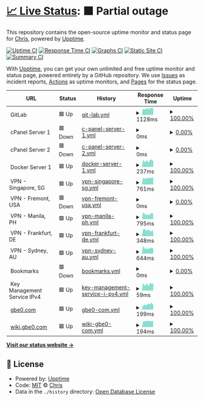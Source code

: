 # [📈 Live Status](https://uptime.gbe0.com): <!--live status--> **🟧 Partial outage**

This repository contains the open-source uptime monitor and status page for [Chris](https://gbe0.com), powered by [Upptime](https://github.com/upptime/upptime).

[![Uptime CI](https://github.com/koj-co/upptime/workflows/Uptime%20CI/badge.svg)](https://github.com/koj-co/upptime/actions?query=workflow%3A%22Uptime+CI%22)
[![Response Time CI](https://github.com/koj-co/upptime/workflows/Response%20Time%20CI/badge.svg)](https://github.com/koj-co/upptime/actions?query=workflow%3A%22Response+Time+CI%22)
[![Graphs CI](https://github.com/koj-co/upptime/workflows/Graphs%20CI/badge.svg)](https://github.com/koj-co/upptime/actions?query=workflow%3A%22Graphs+CI%22)
[![Static Site CI](https://github.com/koj-co/upptime/workflows/Static%20Site%20CI/badge.svg)](https://github.com/koj-co/upptime/actions?query=workflow%3A%22Static+Site+CI%22)
[![Summary CI](https://github.com/koj-co/upptime/workflows/Summary%20CI/badge.svg)](https://github.com/koj-co/upptime/actions?query=workflow%3A%22Summary+CI%22)

With [Upptime](https://upptime.js.org), you can get your own unlimited and free uptime monitor and status page, powered entirely by a GitHub repository. We use [Issues](https://github.com/gbe0/uptime/issues) as incident reports, [Actions](https://github.com/gbe0/uptime/actions) as uptime monitors, and [Pages](https://uptime.gbe0.com) for the status page.

<!--start: status pages-->
<!-- This summary is generated by Upptime (https://github.com/upptime/upptime) -->
<!-- Do not edit this manually, your changes will be overwritten -->
<!-- prettier-ignore -->
| URL | Status | History | Response Time | Uptime |
| --- | ------ | ------- | ------------- | ------ |
| <img alt="" src="https://icons.duckduckgo.com/ip3/null.ico" height="13"> GitLab | 🟩 Up | [git-lab.yml](https://github.com/gbe0/uptime/commits/HEAD/history/git-lab.yml) | <details><summary><img alt="Response time graph" src="./graphs/git-lab/response-time-week.png" height="20"> 1128ms</summary><br><a href="https://uptime.gbe0.com/history/git-lab"><img alt="Response time 1305" src="https://img.shields.io/endpoint?url=https%3A%2F%2Fraw.githubusercontent.com%2Fgbe0%2Fuptime%2FHEAD%2Fapi%2Fgit-lab%2Fresponse-time.json"></a><br><a href="https://uptime.gbe0.com/history/git-lab"><img alt="24-hour response time 1126" src="https://img.shields.io/endpoint?url=https%3A%2F%2Fraw.githubusercontent.com%2Fgbe0%2Fuptime%2FHEAD%2Fapi%2Fgit-lab%2Fresponse-time-day.json"></a><br><a href="https://uptime.gbe0.com/history/git-lab"><img alt="7-day response time 1128" src="https://img.shields.io/endpoint?url=https%3A%2F%2Fraw.githubusercontent.com%2Fgbe0%2Fuptime%2FHEAD%2Fapi%2Fgit-lab%2Fresponse-time-week.json"></a><br><a href="https://uptime.gbe0.com/history/git-lab"><img alt="30-day response time 1099" src="https://img.shields.io/endpoint?url=https%3A%2F%2Fraw.githubusercontent.com%2Fgbe0%2Fuptime%2FHEAD%2Fapi%2Fgit-lab%2Fresponse-time-month.json"></a><br><a href="https://uptime.gbe0.com/history/git-lab"><img alt="1-year response time 1309" src="https://img.shields.io/endpoint?url=https%3A%2F%2Fraw.githubusercontent.com%2Fgbe0%2Fuptime%2FHEAD%2Fapi%2Fgit-lab%2Fresponse-time-year.json"></a></details> | <details><summary><a href="https://uptime.gbe0.com/history/git-lab">100.00%</a></summary><a href="https://uptime.gbe0.com/history/git-lab"><img alt="All-time uptime 99.95%" src="https://img.shields.io/endpoint?url=https%3A%2F%2Fraw.githubusercontent.com%2Fgbe0%2Fuptime%2FHEAD%2Fapi%2Fgit-lab%2Fuptime.json"></a><br><a href="https://uptime.gbe0.com/history/git-lab"><img alt="24-hour uptime 100.00%" src="https://img.shields.io/endpoint?url=https%3A%2F%2Fraw.githubusercontent.com%2Fgbe0%2Fuptime%2FHEAD%2Fapi%2Fgit-lab%2Fuptime-day.json"></a><br><a href="https://uptime.gbe0.com/history/git-lab"><img alt="7-day uptime 100.00%" src="https://img.shields.io/endpoint?url=https%3A%2F%2Fraw.githubusercontent.com%2Fgbe0%2Fuptime%2FHEAD%2Fapi%2Fgit-lab%2Fuptime-week.json"></a><br><a href="https://uptime.gbe0.com/history/git-lab"><img alt="30-day uptime 100.00%" src="https://img.shields.io/endpoint?url=https%3A%2F%2Fraw.githubusercontent.com%2Fgbe0%2Fuptime%2FHEAD%2Fapi%2Fgit-lab%2Fuptime-month.json"></a><br><a href="https://uptime.gbe0.com/history/git-lab"><img alt="1-year uptime 99.95%" src="https://img.shields.io/endpoint?url=https%3A%2F%2Fraw.githubusercontent.com%2Fgbe0%2Fuptime%2FHEAD%2Fapi%2Fgit-lab%2Fuptime-year.json"></a></details>
| <img alt="" src="https://icons.duckduckgo.com/ip3/null.ico" height="13"> cPanel Server 1 | 🟥 Down | [c-panel-server-1.yml](https://github.com/gbe0/uptime/commits/HEAD/history/c-panel-server-1.yml) | <details><summary><img alt="Response time graph" src="./graphs/c-panel-server-1/response-time-week.png" height="20"> 0ms</summary><br><a href="https://uptime.gbe0.com/history/c-panel-server-1"><img alt="Response time 785" src="https://img.shields.io/endpoint?url=https%3A%2F%2Fraw.githubusercontent.com%2Fgbe0%2Fuptime%2FHEAD%2Fapi%2Fc-panel-server-1%2Fresponse-time.json"></a><br><a href="https://uptime.gbe0.com/history/c-panel-server-1"><img alt="24-hour response time 0" src="https://img.shields.io/endpoint?url=https%3A%2F%2Fraw.githubusercontent.com%2Fgbe0%2Fuptime%2FHEAD%2Fapi%2Fc-panel-server-1%2Fresponse-time-day.json"></a><br><a href="https://uptime.gbe0.com/history/c-panel-server-1"><img alt="7-day response time 0" src="https://img.shields.io/endpoint?url=https%3A%2F%2Fraw.githubusercontent.com%2Fgbe0%2Fuptime%2FHEAD%2Fapi%2Fc-panel-server-1%2Fresponse-time-week.json"></a><br><a href="https://uptime.gbe0.com/history/c-panel-server-1"><img alt="30-day response time 0" src="https://img.shields.io/endpoint?url=https%3A%2F%2Fraw.githubusercontent.com%2Fgbe0%2Fuptime%2FHEAD%2Fapi%2Fc-panel-server-1%2Fresponse-time-month.json"></a><br><a href="https://uptime.gbe0.com/history/c-panel-server-1"><img alt="1-year response time 795" src="https://img.shields.io/endpoint?url=https%3A%2F%2Fraw.githubusercontent.com%2Fgbe0%2Fuptime%2FHEAD%2Fapi%2Fc-panel-server-1%2Fresponse-time-year.json"></a></details> | <details><summary><a href="https://uptime.gbe0.com/history/c-panel-server-1">0.00%</a></summary><a href="https://uptime.gbe0.com/history/c-panel-server-1"><img alt="All-time uptime 51.94%" src="https://img.shields.io/endpoint?url=https%3A%2F%2Fraw.githubusercontent.com%2Fgbe0%2Fuptime%2FHEAD%2Fapi%2Fc-panel-server-1%2Fuptime.json"></a><br><a href="https://uptime.gbe0.com/history/c-panel-server-1"><img alt="24-hour uptime 0.00%" src="https://img.shields.io/endpoint?url=https%3A%2F%2Fraw.githubusercontent.com%2Fgbe0%2Fuptime%2FHEAD%2Fapi%2Fc-panel-server-1%2Fuptime-day.json"></a><br><a href="https://uptime.gbe0.com/history/c-panel-server-1"><img alt="7-day uptime 0.00%" src="https://img.shields.io/endpoint?url=https%3A%2F%2Fraw.githubusercontent.com%2Fgbe0%2Fuptime%2FHEAD%2Fapi%2Fc-panel-server-1%2Fuptime-week.json"></a><br><a href="https://uptime.gbe0.com/history/c-panel-server-1"><img alt="30-day uptime 0.00%" src="https://img.shields.io/endpoint?url=https%3A%2F%2Fraw.githubusercontent.com%2Fgbe0%2Fuptime%2FHEAD%2Fapi%2Fc-panel-server-1%2Fuptime-month.json"></a><br><a href="https://uptime.gbe0.com/history/c-panel-server-1"><img alt="1-year uptime 39.90%" src="https://img.shields.io/endpoint?url=https%3A%2F%2Fraw.githubusercontent.com%2Fgbe0%2Fuptime%2FHEAD%2Fapi%2Fc-panel-server-1%2Fuptime-year.json"></a></details>
| <img alt="" src="https://icons.duckduckgo.com/ip3/null.ico" height="13"> cPanel Server 2 | 🟥 Down | [c-panel-server-2.yml](https://github.com/gbe0/uptime/commits/HEAD/history/c-panel-server-2.yml) | <details><summary><img alt="Response time graph" src="./graphs/c-panel-server-2/response-time-week.png" height="20"> 0ms</summary><br><a href="https://uptime.gbe0.com/history/c-panel-server-2"><img alt="Response time 771" src="https://img.shields.io/endpoint?url=https%3A%2F%2Fraw.githubusercontent.com%2Fgbe0%2Fuptime%2FHEAD%2Fapi%2Fc-panel-server-2%2Fresponse-time.json"></a><br><a href="https://uptime.gbe0.com/history/c-panel-server-2"><img alt="24-hour response time 0" src="https://img.shields.io/endpoint?url=https%3A%2F%2Fraw.githubusercontent.com%2Fgbe0%2Fuptime%2FHEAD%2Fapi%2Fc-panel-server-2%2Fresponse-time-day.json"></a><br><a href="https://uptime.gbe0.com/history/c-panel-server-2"><img alt="7-day response time 0" src="https://img.shields.io/endpoint?url=https%3A%2F%2Fraw.githubusercontent.com%2Fgbe0%2Fuptime%2FHEAD%2Fapi%2Fc-panel-server-2%2Fresponse-time-week.json"></a><br><a href="https://uptime.gbe0.com/history/c-panel-server-2"><img alt="30-day response time 0" src="https://img.shields.io/endpoint?url=https%3A%2F%2Fraw.githubusercontent.com%2Fgbe0%2Fuptime%2FHEAD%2Fapi%2Fc-panel-server-2%2Fresponse-time-month.json"></a><br><a href="https://uptime.gbe0.com/history/c-panel-server-2"><img alt="1-year response time 780" src="https://img.shields.io/endpoint?url=https%3A%2F%2Fraw.githubusercontent.com%2Fgbe0%2Fuptime%2FHEAD%2Fapi%2Fc-panel-server-2%2Fresponse-time-year.json"></a></details> | <details><summary><a href="https://uptime.gbe0.com/history/c-panel-server-2">0.00%</a></summary><a href="https://uptime.gbe0.com/history/c-panel-server-2"><img alt="All-time uptime 44.21%" src="https://img.shields.io/endpoint?url=https%3A%2F%2Fraw.githubusercontent.com%2Fgbe0%2Fuptime%2FHEAD%2Fapi%2Fc-panel-server-2%2Fuptime.json"></a><br><a href="https://uptime.gbe0.com/history/c-panel-server-2"><img alt="24-hour uptime 0.00%" src="https://img.shields.io/endpoint?url=https%3A%2F%2Fraw.githubusercontent.com%2Fgbe0%2Fuptime%2FHEAD%2Fapi%2Fc-panel-server-2%2Fuptime-day.json"></a><br><a href="https://uptime.gbe0.com/history/c-panel-server-2"><img alt="7-day uptime 0.00%" src="https://img.shields.io/endpoint?url=https%3A%2F%2Fraw.githubusercontent.com%2Fgbe0%2Fuptime%2FHEAD%2Fapi%2Fc-panel-server-2%2Fuptime-week.json"></a><br><a href="https://uptime.gbe0.com/history/c-panel-server-2"><img alt="30-day uptime 0.00%" src="https://img.shields.io/endpoint?url=https%3A%2F%2Fraw.githubusercontent.com%2Fgbe0%2Fuptime%2FHEAD%2Fapi%2Fc-panel-server-2%2Fuptime-month.json"></a><br><a href="https://uptime.gbe0.com/history/c-panel-server-2"><img alt="1-year uptime 30.23%" src="https://img.shields.io/endpoint?url=https%3A%2F%2Fraw.githubusercontent.com%2Fgbe0%2Fuptime%2FHEAD%2Fapi%2Fc-panel-server-2%2Fuptime-year.json"></a></details>
| <img alt="" src="https://icons.duckduckgo.com/ip3/null.ico" height="13"> Docker Server 1 | 🟩 Up | [docker-server-1.yml](https://github.com/gbe0/uptime/commits/HEAD/history/docker-server-1.yml) | <details><summary><img alt="Response time graph" src="./graphs/docker-server-1/response-time-week.png" height="20"> 237ms</summary><br><a href="https://uptime.gbe0.com/history/docker-server-1"><img alt="Response time 188" src="https://img.shields.io/endpoint?url=https%3A%2F%2Fraw.githubusercontent.com%2Fgbe0%2Fuptime%2FHEAD%2Fapi%2Fdocker-server-1%2Fresponse-time.json"></a><br><a href="https://uptime.gbe0.com/history/docker-server-1"><img alt="24-hour response time 223" src="https://img.shields.io/endpoint?url=https%3A%2F%2Fraw.githubusercontent.com%2Fgbe0%2Fuptime%2FHEAD%2Fapi%2Fdocker-server-1%2Fresponse-time-day.json"></a><br><a href="https://uptime.gbe0.com/history/docker-server-1"><img alt="7-day response time 237" src="https://img.shields.io/endpoint?url=https%3A%2F%2Fraw.githubusercontent.com%2Fgbe0%2Fuptime%2FHEAD%2Fapi%2Fdocker-server-1%2Fresponse-time-week.json"></a><br><a href="https://uptime.gbe0.com/history/docker-server-1"><img alt="30-day response time 208" src="https://img.shields.io/endpoint?url=https%3A%2F%2Fraw.githubusercontent.com%2Fgbe0%2Fuptime%2FHEAD%2Fapi%2Fdocker-server-1%2Fresponse-time-month.json"></a><br><a href="https://uptime.gbe0.com/history/docker-server-1"><img alt="1-year response time 187" src="https://img.shields.io/endpoint?url=https%3A%2F%2Fraw.githubusercontent.com%2Fgbe0%2Fuptime%2FHEAD%2Fapi%2Fdocker-server-1%2Fresponse-time-year.json"></a></details> | <details><summary><a href="https://uptime.gbe0.com/history/docker-server-1">100.00%</a></summary><a href="https://uptime.gbe0.com/history/docker-server-1"><img alt="All-time uptime 100.00%" src="https://img.shields.io/endpoint?url=https%3A%2F%2Fraw.githubusercontent.com%2Fgbe0%2Fuptime%2FHEAD%2Fapi%2Fdocker-server-1%2Fuptime.json"></a><br><a href="https://uptime.gbe0.com/history/docker-server-1"><img alt="24-hour uptime 100.00%" src="https://img.shields.io/endpoint?url=https%3A%2F%2Fraw.githubusercontent.com%2Fgbe0%2Fuptime%2FHEAD%2Fapi%2Fdocker-server-1%2Fuptime-day.json"></a><br><a href="https://uptime.gbe0.com/history/docker-server-1"><img alt="7-day uptime 100.00%" src="https://img.shields.io/endpoint?url=https%3A%2F%2Fraw.githubusercontent.com%2Fgbe0%2Fuptime%2FHEAD%2Fapi%2Fdocker-server-1%2Fuptime-week.json"></a><br><a href="https://uptime.gbe0.com/history/docker-server-1"><img alt="30-day uptime 100.00%" src="https://img.shields.io/endpoint?url=https%3A%2F%2Fraw.githubusercontent.com%2Fgbe0%2Fuptime%2FHEAD%2Fapi%2Fdocker-server-1%2Fuptime-month.json"></a><br><a href="https://uptime.gbe0.com/history/docker-server-1"><img alt="1-year uptime 99.99%" src="https://img.shields.io/endpoint?url=https%3A%2F%2Fraw.githubusercontent.com%2Fgbe0%2Fuptime%2FHEAD%2Fapi%2Fdocker-server-1%2Fuptime-year.json"></a></details>
| <img alt="" src="https://icons.duckduckgo.com/ip3/null.ico" height="13"> VPN - Singapore, SG | 🟩 Up | [vpn-singapore-sg.yml](https://github.com/gbe0/uptime/commits/HEAD/history/vpn-singapore-sg.yml) | <details><summary><img alt="Response time graph" src="./graphs/vpn-singapore-sg/response-time-week.png" height="20"> 761ms</summary><br><a href="https://uptime.gbe0.com/history/vpn-singapore-sg"><img alt="Response time 906" src="https://img.shields.io/endpoint?url=https%3A%2F%2Fraw.githubusercontent.com%2Fgbe0%2Fuptime%2FHEAD%2Fapi%2Fvpn-singapore-sg%2Fresponse-time.json"></a><br><a href="https://uptime.gbe0.com/history/vpn-singapore-sg"><img alt="24-hour response time 873" src="https://img.shields.io/endpoint?url=https%3A%2F%2Fraw.githubusercontent.com%2Fgbe0%2Fuptime%2FHEAD%2Fapi%2Fvpn-singapore-sg%2Fresponse-time-day.json"></a><br><a href="https://uptime.gbe0.com/history/vpn-singapore-sg"><img alt="7-day response time 761" src="https://img.shields.io/endpoint?url=https%3A%2F%2Fraw.githubusercontent.com%2Fgbe0%2Fuptime%2FHEAD%2Fapi%2Fvpn-singapore-sg%2Fresponse-time-week.json"></a><br><a href="https://uptime.gbe0.com/history/vpn-singapore-sg"><img alt="30-day response time 714" src="https://img.shields.io/endpoint?url=https%3A%2F%2Fraw.githubusercontent.com%2Fgbe0%2Fuptime%2FHEAD%2Fapi%2Fvpn-singapore-sg%2Fresponse-time-month.json"></a><br><a href="https://uptime.gbe0.com/history/vpn-singapore-sg"><img alt="1-year response time 914" src="https://img.shields.io/endpoint?url=https%3A%2F%2Fraw.githubusercontent.com%2Fgbe0%2Fuptime%2FHEAD%2Fapi%2Fvpn-singapore-sg%2Fresponse-time-year.json"></a></details> | <details><summary><a href="https://uptime.gbe0.com/history/vpn-singapore-sg">100.00%</a></summary><a href="https://uptime.gbe0.com/history/vpn-singapore-sg"><img alt="All-time uptime 99.99%" src="https://img.shields.io/endpoint?url=https%3A%2F%2Fraw.githubusercontent.com%2Fgbe0%2Fuptime%2FHEAD%2Fapi%2Fvpn-singapore-sg%2Fuptime.json"></a><br><a href="https://uptime.gbe0.com/history/vpn-singapore-sg"><img alt="24-hour uptime 100.00%" src="https://img.shields.io/endpoint?url=https%3A%2F%2Fraw.githubusercontent.com%2Fgbe0%2Fuptime%2FHEAD%2Fapi%2Fvpn-singapore-sg%2Fuptime-day.json"></a><br><a href="https://uptime.gbe0.com/history/vpn-singapore-sg"><img alt="7-day uptime 100.00%" src="https://img.shields.io/endpoint?url=https%3A%2F%2Fraw.githubusercontent.com%2Fgbe0%2Fuptime%2FHEAD%2Fapi%2Fvpn-singapore-sg%2Fuptime-week.json"></a><br><a href="https://uptime.gbe0.com/history/vpn-singapore-sg"><img alt="30-day uptime 100.00%" src="https://img.shields.io/endpoint?url=https%3A%2F%2Fraw.githubusercontent.com%2Fgbe0%2Fuptime%2FHEAD%2Fapi%2Fvpn-singapore-sg%2Fuptime-month.json"></a><br><a href="https://uptime.gbe0.com/history/vpn-singapore-sg"><img alt="1-year uptime 99.99%" src="https://img.shields.io/endpoint?url=https%3A%2F%2Fraw.githubusercontent.com%2Fgbe0%2Fuptime%2FHEAD%2Fapi%2Fvpn-singapore-sg%2Fuptime-year.json"></a></details>
| <img alt="" src="https://icons.duckduckgo.com/ip3/null.ico" height="13"> VPN - Fremont, USA | 🟥 Down | [vpn-fremont-usa.yml](https://github.com/gbe0/uptime/commits/HEAD/history/vpn-fremont-usa.yml) | <details><summary><img alt="Response time graph" src="./graphs/vpn-fremont-usa/response-time-week.png" height="20"> 0ms</summary><br><a href="https://uptime.gbe0.com/history/vpn-fremont-usa"><img alt="Response time 259" src="https://img.shields.io/endpoint?url=https%3A%2F%2Fraw.githubusercontent.com%2Fgbe0%2Fuptime%2FHEAD%2Fapi%2Fvpn-fremont-usa%2Fresponse-time.json"></a><br><a href="https://uptime.gbe0.com/history/vpn-fremont-usa"><img alt="24-hour response time 0" src="https://img.shields.io/endpoint?url=https%3A%2F%2Fraw.githubusercontent.com%2Fgbe0%2Fuptime%2FHEAD%2Fapi%2Fvpn-fremont-usa%2Fresponse-time-day.json"></a><br><a href="https://uptime.gbe0.com/history/vpn-fremont-usa"><img alt="7-day response time 0" src="https://img.shields.io/endpoint?url=https%3A%2F%2Fraw.githubusercontent.com%2Fgbe0%2Fuptime%2FHEAD%2Fapi%2Fvpn-fremont-usa%2Fresponse-time-week.json"></a><br><a href="https://uptime.gbe0.com/history/vpn-fremont-usa"><img alt="30-day response time 0" src="https://img.shields.io/endpoint?url=https%3A%2F%2Fraw.githubusercontent.com%2Fgbe0%2Fuptime%2FHEAD%2Fapi%2Fvpn-fremont-usa%2Fresponse-time-month.json"></a><br><a href="https://uptime.gbe0.com/history/vpn-fremont-usa"><img alt="1-year response time 270" src="https://img.shields.io/endpoint?url=https%3A%2F%2Fraw.githubusercontent.com%2Fgbe0%2Fuptime%2FHEAD%2Fapi%2Fvpn-fremont-usa%2Fresponse-time-year.json"></a></details> | <details><summary><a href="https://uptime.gbe0.com/history/vpn-fremont-usa">0.00%</a></summary><a href="https://uptime.gbe0.com/history/vpn-fremont-usa"><img alt="All-time uptime 57.57%" src="https://img.shields.io/endpoint?url=https%3A%2F%2Fraw.githubusercontent.com%2Fgbe0%2Fuptime%2FHEAD%2Fapi%2Fvpn-fremont-usa%2Fuptime.json"></a><br><a href="https://uptime.gbe0.com/history/vpn-fremont-usa"><img alt="24-hour uptime 0.00%" src="https://img.shields.io/endpoint?url=https%3A%2F%2Fraw.githubusercontent.com%2Fgbe0%2Fuptime%2FHEAD%2Fapi%2Fvpn-fremont-usa%2Fuptime-day.json"></a><br><a href="https://uptime.gbe0.com/history/vpn-fremont-usa"><img alt="7-day uptime 0.00%" src="https://img.shields.io/endpoint?url=https%3A%2F%2Fraw.githubusercontent.com%2Fgbe0%2Fuptime%2FHEAD%2Fapi%2Fvpn-fremont-usa%2Fuptime-week.json"></a><br><a href="https://uptime.gbe0.com/history/vpn-fremont-usa"><img alt="30-day uptime 0.00%" src="https://img.shields.io/endpoint?url=https%3A%2F%2Fraw.githubusercontent.com%2Fgbe0%2Fuptime%2FHEAD%2Fapi%2Fvpn-fremont-usa%2Fuptime-month.json"></a><br><a href="https://uptime.gbe0.com/history/vpn-fremont-usa"><img alt="1-year uptime 46.93%" src="https://img.shields.io/endpoint?url=https%3A%2F%2Fraw.githubusercontent.com%2Fgbe0%2Fuptime%2FHEAD%2Fapi%2Fvpn-fremont-usa%2Fuptime-year.json"></a></details>
| <img alt="" src="https://icons.duckduckgo.com/ip3/null.ico" height="13"> VPN - Manila, PH | 🟩 Up | [vpn-manila-ph.yml](https://github.com/gbe0/uptime/commits/HEAD/history/vpn-manila-ph.yml) | <details><summary><img alt="Response time graph" src="./graphs/vpn-manila-ph/response-time-week.png" height="20"> 795ms</summary><br><a href="https://uptime.gbe0.com/history/vpn-manila-ph"><img alt="Response time 914" src="https://img.shields.io/endpoint?url=https%3A%2F%2Fraw.githubusercontent.com%2Fgbe0%2Fuptime%2FHEAD%2Fapi%2Fvpn-manila-ph%2Fresponse-time.json"></a><br><a href="https://uptime.gbe0.com/history/vpn-manila-ph"><img alt="24-hour response time 823" src="https://img.shields.io/endpoint?url=https%3A%2F%2Fraw.githubusercontent.com%2Fgbe0%2Fuptime%2FHEAD%2Fapi%2Fvpn-manila-ph%2Fresponse-time-day.json"></a><br><a href="https://uptime.gbe0.com/history/vpn-manila-ph"><img alt="7-day response time 795" src="https://img.shields.io/endpoint?url=https%3A%2F%2Fraw.githubusercontent.com%2Fgbe0%2Fuptime%2FHEAD%2Fapi%2Fvpn-manila-ph%2Fresponse-time-week.json"></a><br><a href="https://uptime.gbe0.com/history/vpn-manila-ph"><img alt="30-day response time 724" src="https://img.shields.io/endpoint?url=https%3A%2F%2Fraw.githubusercontent.com%2Fgbe0%2Fuptime%2FHEAD%2Fapi%2Fvpn-manila-ph%2Fresponse-time-month.json"></a><br><a href="https://uptime.gbe0.com/history/vpn-manila-ph"><img alt="1-year response time 907" src="https://img.shields.io/endpoint?url=https%3A%2F%2Fraw.githubusercontent.com%2Fgbe0%2Fuptime%2FHEAD%2Fapi%2Fvpn-manila-ph%2Fresponse-time-year.json"></a></details> | <details><summary><a href="https://uptime.gbe0.com/history/vpn-manila-ph">100.00%</a></summary><a href="https://uptime.gbe0.com/history/vpn-manila-ph"><img alt="All-time uptime 59.49%" src="https://img.shields.io/endpoint?url=https%3A%2F%2Fraw.githubusercontent.com%2Fgbe0%2Fuptime%2FHEAD%2Fapi%2Fvpn-manila-ph%2Fuptime.json"></a><br><a href="https://uptime.gbe0.com/history/vpn-manila-ph"><img alt="24-hour uptime 100.00%" src="https://img.shields.io/endpoint?url=https%3A%2F%2Fraw.githubusercontent.com%2Fgbe0%2Fuptime%2FHEAD%2Fapi%2Fvpn-manila-ph%2Fuptime-day.json"></a><br><a href="https://uptime.gbe0.com/history/vpn-manila-ph"><img alt="7-day uptime 100.00%" src="https://img.shields.io/endpoint?url=https%3A%2F%2Fraw.githubusercontent.com%2Fgbe0%2Fuptime%2FHEAD%2Fapi%2Fvpn-manila-ph%2Fuptime-week.json"></a><br><a href="https://uptime.gbe0.com/history/vpn-manila-ph"><img alt="30-day uptime 100.00%" src="https://img.shields.io/endpoint?url=https%3A%2F%2Fraw.githubusercontent.com%2Fgbe0%2Fuptime%2FHEAD%2Fapi%2Fvpn-manila-ph%2Fuptime-month.json"></a><br><a href="https://uptime.gbe0.com/history/vpn-manila-ph"><img alt="1-year uptime 49.33%" src="https://img.shields.io/endpoint?url=https%3A%2F%2Fraw.githubusercontent.com%2Fgbe0%2Fuptime%2FHEAD%2Fapi%2Fvpn-manila-ph%2Fuptime-year.json"></a></details>
| <img alt="" src="https://icons.duckduckgo.com/ip3/null.ico" height="13"> VPN - Frankfurt, DE | 🟩 Up | [vpn-frankfurt-de.yml](https://github.com/gbe0/uptime/commits/HEAD/history/vpn-frankfurt-de.yml) | <details><summary><img alt="Response time graph" src="./graphs/vpn-frankfurt-de/response-time-week.png" height="20"> 348ms</summary><br><a href="https://uptime.gbe0.com/history/vpn-frankfurt-de"><img alt="Response time 521" src="https://img.shields.io/endpoint?url=https%3A%2F%2Fraw.githubusercontent.com%2Fgbe0%2Fuptime%2FHEAD%2Fapi%2Fvpn-frankfurt-de%2Fresponse-time.json"></a><br><a href="https://uptime.gbe0.com/history/vpn-frankfurt-de"><img alt="24-hour response time 337" src="https://img.shields.io/endpoint?url=https%3A%2F%2Fraw.githubusercontent.com%2Fgbe0%2Fuptime%2FHEAD%2Fapi%2Fvpn-frankfurt-de%2Fresponse-time-day.json"></a><br><a href="https://uptime.gbe0.com/history/vpn-frankfurt-de"><img alt="7-day response time 348" src="https://img.shields.io/endpoint?url=https%3A%2F%2Fraw.githubusercontent.com%2Fgbe0%2Fuptime%2FHEAD%2Fapi%2Fvpn-frankfurt-de%2Fresponse-time-week.json"></a><br><a href="https://uptime.gbe0.com/history/vpn-frankfurt-de"><img alt="30-day response time 407" src="https://img.shields.io/endpoint?url=https%3A%2F%2Fraw.githubusercontent.com%2Fgbe0%2Fuptime%2FHEAD%2Fapi%2Fvpn-frankfurt-de%2Fresponse-time-month.json"></a><br><a href="https://uptime.gbe0.com/history/vpn-frankfurt-de"><img alt="1-year response time 518" src="https://img.shields.io/endpoint?url=https%3A%2F%2Fraw.githubusercontent.com%2Fgbe0%2Fuptime%2FHEAD%2Fapi%2Fvpn-frankfurt-de%2Fresponse-time-year.json"></a></details> | <details><summary><a href="https://uptime.gbe0.com/history/vpn-frankfurt-de">100.00%</a></summary><a href="https://uptime.gbe0.com/history/vpn-frankfurt-de"><img alt="All-time uptime 99.96%" src="https://img.shields.io/endpoint?url=https%3A%2F%2Fraw.githubusercontent.com%2Fgbe0%2Fuptime%2FHEAD%2Fapi%2Fvpn-frankfurt-de%2Fuptime.json"></a><br><a href="https://uptime.gbe0.com/history/vpn-frankfurt-de"><img alt="24-hour uptime 100.00%" src="https://img.shields.io/endpoint?url=https%3A%2F%2Fraw.githubusercontent.com%2Fgbe0%2Fuptime%2FHEAD%2Fapi%2Fvpn-frankfurt-de%2Fuptime-day.json"></a><br><a href="https://uptime.gbe0.com/history/vpn-frankfurt-de"><img alt="7-day uptime 100.00%" src="https://img.shields.io/endpoint?url=https%3A%2F%2Fraw.githubusercontent.com%2Fgbe0%2Fuptime%2FHEAD%2Fapi%2Fvpn-frankfurt-de%2Fuptime-week.json"></a><br><a href="https://uptime.gbe0.com/history/vpn-frankfurt-de"><img alt="30-day uptime 100.00%" src="https://img.shields.io/endpoint?url=https%3A%2F%2Fraw.githubusercontent.com%2Fgbe0%2Fuptime%2FHEAD%2Fapi%2Fvpn-frankfurt-de%2Fuptime-month.json"></a><br><a href="https://uptime.gbe0.com/history/vpn-frankfurt-de"><img alt="1-year uptime 99.97%" src="https://img.shields.io/endpoint?url=https%3A%2F%2Fraw.githubusercontent.com%2Fgbe0%2Fuptime%2FHEAD%2Fapi%2Fvpn-frankfurt-de%2Fuptime-year.json"></a></details>
| <img alt="" src="https://icons.duckduckgo.com/ip3/null.ico" height="13"> VPN - Sydney, AU | 🟩 Up | [vpn-sydney-au.yml](https://github.com/gbe0/uptime/commits/HEAD/history/vpn-sydney-au.yml) | <details><summary><img alt="Response time graph" src="./graphs/vpn-sydney-au/response-time-week.png" height="20"> 644ms</summary><br><a href="https://uptime.gbe0.com/history/vpn-sydney-au"><img alt="Response time 775" src="https://img.shields.io/endpoint?url=https%3A%2F%2Fraw.githubusercontent.com%2Fgbe0%2Fuptime%2FHEAD%2Fapi%2Fvpn-sydney-au%2Fresponse-time.json"></a><br><a href="https://uptime.gbe0.com/history/vpn-sydney-au"><img alt="24-hour response time 620" src="https://img.shields.io/endpoint?url=https%3A%2F%2Fraw.githubusercontent.com%2Fgbe0%2Fuptime%2FHEAD%2Fapi%2Fvpn-sydney-au%2Fresponse-time-day.json"></a><br><a href="https://uptime.gbe0.com/history/vpn-sydney-au"><img alt="7-day response time 644" src="https://img.shields.io/endpoint?url=https%3A%2F%2Fraw.githubusercontent.com%2Fgbe0%2Fuptime%2FHEAD%2Fapi%2Fvpn-sydney-au%2Fresponse-time-week.json"></a><br><a href="https://uptime.gbe0.com/history/vpn-sydney-au"><img alt="30-day response time 593" src="https://img.shields.io/endpoint?url=https%3A%2F%2Fraw.githubusercontent.com%2Fgbe0%2Fuptime%2FHEAD%2Fapi%2Fvpn-sydney-au%2Fresponse-time-month.json"></a><br><a href="https://uptime.gbe0.com/history/vpn-sydney-au"><img alt="1-year response time 778" src="https://img.shields.io/endpoint?url=https%3A%2F%2Fraw.githubusercontent.com%2Fgbe0%2Fuptime%2FHEAD%2Fapi%2Fvpn-sydney-au%2Fresponse-time-year.json"></a></details> | <details><summary><a href="https://uptime.gbe0.com/history/vpn-sydney-au">100.00%</a></summary><a href="https://uptime.gbe0.com/history/vpn-sydney-au"><img alt="All-time uptime 99.98%" src="https://img.shields.io/endpoint?url=https%3A%2F%2Fraw.githubusercontent.com%2Fgbe0%2Fuptime%2FHEAD%2Fapi%2Fvpn-sydney-au%2Fuptime.json"></a><br><a href="https://uptime.gbe0.com/history/vpn-sydney-au"><img alt="24-hour uptime 100.00%" src="https://img.shields.io/endpoint?url=https%3A%2F%2Fraw.githubusercontent.com%2Fgbe0%2Fuptime%2FHEAD%2Fapi%2Fvpn-sydney-au%2Fuptime-day.json"></a><br><a href="https://uptime.gbe0.com/history/vpn-sydney-au"><img alt="7-day uptime 100.00%" src="https://img.shields.io/endpoint?url=https%3A%2F%2Fraw.githubusercontent.com%2Fgbe0%2Fuptime%2FHEAD%2Fapi%2Fvpn-sydney-au%2Fuptime-week.json"></a><br><a href="https://uptime.gbe0.com/history/vpn-sydney-au"><img alt="30-day uptime 100.00%" src="https://img.shields.io/endpoint?url=https%3A%2F%2Fraw.githubusercontent.com%2Fgbe0%2Fuptime%2FHEAD%2Fapi%2Fvpn-sydney-au%2Fuptime-month.json"></a><br><a href="https://uptime.gbe0.com/history/vpn-sydney-au"><img alt="1-year uptime 99.98%" src="https://img.shields.io/endpoint?url=https%3A%2F%2Fraw.githubusercontent.com%2Fgbe0%2Fuptime%2FHEAD%2Fapi%2Fvpn-sydney-au%2Fuptime-year.json"></a></details>
| <img alt="" src="https://icons.duckduckgo.com/ip3/null.ico" height="13"> Bookmarks | 🟥 Down | [bookmarks.yml](https://github.com/gbe0/uptime/commits/HEAD/history/bookmarks.yml) | <details><summary><img alt="Response time graph" src="./graphs/bookmarks/response-time-week.png" height="20"> 0ms</summary><br><a href="https://uptime.gbe0.com/history/bookmarks"><img alt="Response time 451" src="https://img.shields.io/endpoint?url=https%3A%2F%2Fraw.githubusercontent.com%2Fgbe0%2Fuptime%2FHEAD%2Fapi%2Fbookmarks%2Fresponse-time.json"></a><br><a href="https://uptime.gbe0.com/history/bookmarks"><img alt="24-hour response time 0" src="https://img.shields.io/endpoint?url=https%3A%2F%2Fraw.githubusercontent.com%2Fgbe0%2Fuptime%2FHEAD%2Fapi%2Fbookmarks%2Fresponse-time-day.json"></a><br><a href="https://uptime.gbe0.com/history/bookmarks"><img alt="7-day response time 0" src="https://img.shields.io/endpoint?url=https%3A%2F%2Fraw.githubusercontent.com%2Fgbe0%2Fuptime%2FHEAD%2Fapi%2Fbookmarks%2Fresponse-time-week.json"></a><br><a href="https://uptime.gbe0.com/history/bookmarks"><img alt="30-day response time 0" src="https://img.shields.io/endpoint?url=https%3A%2F%2Fraw.githubusercontent.com%2Fgbe0%2Fuptime%2FHEAD%2Fapi%2Fbookmarks%2Fresponse-time-month.json"></a><br><a href="https://uptime.gbe0.com/history/bookmarks"><img alt="1-year response time 447" src="https://img.shields.io/endpoint?url=https%3A%2F%2Fraw.githubusercontent.com%2Fgbe0%2Fuptime%2FHEAD%2Fapi%2Fbookmarks%2Fresponse-time-year.json"></a></details> | <details><summary><a href="https://uptime.gbe0.com/history/bookmarks">0.00%</a></summary><a href="https://uptime.gbe0.com/history/bookmarks"><img alt="All-time uptime 77.33%" src="https://img.shields.io/endpoint?url=https%3A%2F%2Fraw.githubusercontent.com%2Fgbe0%2Fuptime%2FHEAD%2Fapi%2Fbookmarks%2Fuptime.json"></a><br><a href="https://uptime.gbe0.com/history/bookmarks"><img alt="24-hour uptime 0.00%" src="https://img.shields.io/endpoint?url=https%3A%2F%2Fraw.githubusercontent.com%2Fgbe0%2Fuptime%2FHEAD%2Fapi%2Fbookmarks%2Fuptime-day.json"></a><br><a href="https://uptime.gbe0.com/history/bookmarks"><img alt="7-day uptime 0.00%" src="https://img.shields.io/endpoint?url=https%3A%2F%2Fraw.githubusercontent.com%2Fgbe0%2Fuptime%2FHEAD%2Fapi%2Fbookmarks%2Fuptime-week.json"></a><br><a href="https://uptime.gbe0.com/history/bookmarks"><img alt="30-day uptime 0.00%" src="https://img.shields.io/endpoint?url=https%3A%2F%2Fraw.githubusercontent.com%2Fgbe0%2Fuptime%2FHEAD%2Fapi%2Fbookmarks%2Fuptime-month.json"></a><br><a href="https://uptime.gbe0.com/history/bookmarks"><img alt="1-year uptime 71.65%" src="https://img.shields.io/endpoint?url=https%3A%2F%2Fraw.githubusercontent.com%2Fgbe0%2Fuptime%2FHEAD%2Fapi%2Fbookmarks%2Fuptime-year.json"></a></details>
| <img alt="" src="https://icons.duckduckgo.com/ip3/null.ico" height="13"> Key Management Service IPv4 | 🟩 Up | [key-management-service-i-pv4.yml](https://github.com/gbe0/uptime/commits/HEAD/history/key-management-service-i-pv4.yml) | <details><summary><img alt="Response time graph" src="./graphs/key-management-service-i-pv4/response-time-week.png" height="20"> 59ms</summary><br><a href="https://uptime.gbe0.com/history/key-management-service-i-pv4"><img alt="Response time 43" src="https://img.shields.io/endpoint?url=https%3A%2F%2Fraw.githubusercontent.com%2Fgbe0%2Fuptime%2FHEAD%2Fapi%2Fkey-management-service-i-pv4%2Fresponse-time.json"></a><br><a href="https://uptime.gbe0.com/history/key-management-service-i-pv4"><img alt="24-hour response time 65" src="https://img.shields.io/endpoint?url=https%3A%2F%2Fraw.githubusercontent.com%2Fgbe0%2Fuptime%2FHEAD%2Fapi%2Fkey-management-service-i-pv4%2Fresponse-time-day.json"></a><br><a href="https://uptime.gbe0.com/history/key-management-service-i-pv4"><img alt="7-day response time 59" src="https://img.shields.io/endpoint?url=https%3A%2F%2Fraw.githubusercontent.com%2Fgbe0%2Fuptime%2FHEAD%2Fapi%2Fkey-management-service-i-pv4%2Fresponse-time-week.json"></a><br><a href="https://uptime.gbe0.com/history/key-management-service-i-pv4"><img alt="30-day response time 49" src="https://img.shields.io/endpoint?url=https%3A%2F%2Fraw.githubusercontent.com%2Fgbe0%2Fuptime%2FHEAD%2Fapi%2Fkey-management-service-i-pv4%2Fresponse-time-month.json"></a><br><a href="https://uptime.gbe0.com/history/key-management-service-i-pv4"><img alt="1-year response time 44" src="https://img.shields.io/endpoint?url=https%3A%2F%2Fraw.githubusercontent.com%2Fgbe0%2Fuptime%2FHEAD%2Fapi%2Fkey-management-service-i-pv4%2Fresponse-time-year.json"></a></details> | <details><summary><a href="https://uptime.gbe0.com/history/key-management-service-i-pv4">100.00%</a></summary><a href="https://uptime.gbe0.com/history/key-management-service-i-pv4"><img alt="All-time uptime 100.00%" src="https://img.shields.io/endpoint?url=https%3A%2F%2Fraw.githubusercontent.com%2Fgbe0%2Fuptime%2FHEAD%2Fapi%2Fkey-management-service-i-pv4%2Fuptime.json"></a><br><a href="https://uptime.gbe0.com/history/key-management-service-i-pv4"><img alt="24-hour uptime 100.00%" src="https://img.shields.io/endpoint?url=https%3A%2F%2Fraw.githubusercontent.com%2Fgbe0%2Fuptime%2FHEAD%2Fapi%2Fkey-management-service-i-pv4%2Fuptime-day.json"></a><br><a href="https://uptime.gbe0.com/history/key-management-service-i-pv4"><img alt="7-day uptime 100.00%" src="https://img.shields.io/endpoint?url=https%3A%2F%2Fraw.githubusercontent.com%2Fgbe0%2Fuptime%2FHEAD%2Fapi%2Fkey-management-service-i-pv4%2Fuptime-week.json"></a><br><a href="https://uptime.gbe0.com/history/key-management-service-i-pv4"><img alt="30-day uptime 100.00%" src="https://img.shields.io/endpoint?url=https%3A%2F%2Fraw.githubusercontent.com%2Fgbe0%2Fuptime%2FHEAD%2Fapi%2Fkey-management-service-i-pv4%2Fuptime-month.json"></a><br><a href="https://uptime.gbe0.com/history/key-management-service-i-pv4"><img alt="1-year uptime 99.99%" src="https://img.shields.io/endpoint?url=https%3A%2F%2Fraw.githubusercontent.com%2Fgbe0%2Fuptime%2FHEAD%2Fapi%2Fkey-management-service-i-pv4%2Fuptime-year.json"></a></details>
| <img alt="" src="https://icons.duckduckgo.com/ip3/gbe0.com.ico" height="13"> [gbe0.com](https://gbe0.com) | 🟩 Up | [gbe0-com.yml](https://github.com/gbe0/uptime/commits/HEAD/history/gbe0-com.yml) | <details><summary><img alt="Response time graph" src="./graphs/gbe0-com/response-time-week.png" height="20"> 199ms</summary><br><a href="https://uptime.gbe0.com/history/gbe0-com"><img alt="Response time 218" src="https://img.shields.io/endpoint?url=https%3A%2F%2Fraw.githubusercontent.com%2Fgbe0%2Fuptime%2FHEAD%2Fapi%2Fgbe0-com%2Fresponse-time.json"></a><br><a href="https://uptime.gbe0.com/history/gbe0-com"><img alt="24-hour response time 172" src="https://img.shields.io/endpoint?url=https%3A%2F%2Fraw.githubusercontent.com%2Fgbe0%2Fuptime%2FHEAD%2Fapi%2Fgbe0-com%2Fresponse-time-day.json"></a><br><a href="https://uptime.gbe0.com/history/gbe0-com"><img alt="7-day response time 199" src="https://img.shields.io/endpoint?url=https%3A%2F%2Fraw.githubusercontent.com%2Fgbe0%2Fuptime%2FHEAD%2Fapi%2Fgbe0-com%2Fresponse-time-week.json"></a><br><a href="https://uptime.gbe0.com/history/gbe0-com"><img alt="30-day response time 193" src="https://img.shields.io/endpoint?url=https%3A%2F%2Fraw.githubusercontent.com%2Fgbe0%2Fuptime%2FHEAD%2Fapi%2Fgbe0-com%2Fresponse-time-month.json"></a><br><a href="https://uptime.gbe0.com/history/gbe0-com"><img alt="1-year response time 193" src="https://img.shields.io/endpoint?url=https%3A%2F%2Fraw.githubusercontent.com%2Fgbe0%2Fuptime%2FHEAD%2Fapi%2Fgbe0-com%2Fresponse-time-year.json"></a></details> | <details><summary><a href="https://uptime.gbe0.com/history/gbe0-com">100.00%</a></summary><a href="https://uptime.gbe0.com/history/gbe0-com"><img alt="All-time uptime 99.98%" src="https://img.shields.io/endpoint?url=https%3A%2F%2Fraw.githubusercontent.com%2Fgbe0%2Fuptime%2FHEAD%2Fapi%2Fgbe0-com%2Fuptime.json"></a><br><a href="https://uptime.gbe0.com/history/gbe0-com"><img alt="24-hour uptime 100.00%" src="https://img.shields.io/endpoint?url=https%3A%2F%2Fraw.githubusercontent.com%2Fgbe0%2Fuptime%2FHEAD%2Fapi%2Fgbe0-com%2Fuptime-day.json"></a><br><a href="https://uptime.gbe0.com/history/gbe0-com"><img alt="7-day uptime 100.00%" src="https://img.shields.io/endpoint?url=https%3A%2F%2Fraw.githubusercontent.com%2Fgbe0%2Fuptime%2FHEAD%2Fapi%2Fgbe0-com%2Fuptime-week.json"></a><br><a href="https://uptime.gbe0.com/history/gbe0-com"><img alt="30-day uptime 100.00%" src="https://img.shields.io/endpoint?url=https%3A%2F%2Fraw.githubusercontent.com%2Fgbe0%2Fuptime%2FHEAD%2Fapi%2Fgbe0-com%2Fuptime-month.json"></a><br><a href="https://uptime.gbe0.com/history/gbe0-com"><img alt="1-year uptime 99.97%" src="https://img.shields.io/endpoint?url=https%3A%2F%2Fraw.githubusercontent.com%2Fgbe0%2Fuptime%2FHEAD%2Fapi%2Fgbe0-com%2Fuptime-year.json"></a></details>
| <img alt="" src="https://icons.duckduckgo.com/ip3/wiki.gbe0.com.ico" height="13"> [wiki.gbe0.com](https://wiki.gbe0.com) | 🟩 Up | [wiki-gbe0-com.yml](https://github.com/gbe0/uptime/commits/HEAD/history/wiki-gbe0-com.yml) | <details><summary><img alt="Response time graph" src="./graphs/wiki-gbe0-com/response-time-week.png" height="20"> 194ms</summary><br><a href="https://uptime.gbe0.com/history/wiki-gbe0-com"><img alt="Response time 210" src="https://img.shields.io/endpoint?url=https%3A%2F%2Fraw.githubusercontent.com%2Fgbe0%2Fuptime%2FHEAD%2Fapi%2Fwiki-gbe0-com%2Fresponse-time.json"></a><br><a href="https://uptime.gbe0.com/history/wiki-gbe0-com"><img alt="24-hour response time 199" src="https://img.shields.io/endpoint?url=https%3A%2F%2Fraw.githubusercontent.com%2Fgbe0%2Fuptime%2FHEAD%2Fapi%2Fwiki-gbe0-com%2Fresponse-time-day.json"></a><br><a href="https://uptime.gbe0.com/history/wiki-gbe0-com"><img alt="7-day response time 194" src="https://img.shields.io/endpoint?url=https%3A%2F%2Fraw.githubusercontent.com%2Fgbe0%2Fuptime%2FHEAD%2Fapi%2Fwiki-gbe0-com%2Fresponse-time-week.json"></a><br><a href="https://uptime.gbe0.com/history/wiki-gbe0-com"><img alt="30-day response time 176" src="https://img.shields.io/endpoint?url=https%3A%2F%2Fraw.githubusercontent.com%2Fgbe0%2Fuptime%2FHEAD%2Fapi%2Fwiki-gbe0-com%2Fresponse-time-month.json"></a><br><a href="https://uptime.gbe0.com/history/wiki-gbe0-com"><img alt="1-year response time 176" src="https://img.shields.io/endpoint?url=https%3A%2F%2Fraw.githubusercontent.com%2Fgbe0%2Fuptime%2FHEAD%2Fapi%2Fwiki-gbe0-com%2Fresponse-time-year.json"></a></details> | <details><summary><a href="https://uptime.gbe0.com/history/wiki-gbe0-com">100.00%</a></summary><a href="https://uptime.gbe0.com/history/wiki-gbe0-com"><img alt="All-time uptime 99.99%" src="https://img.shields.io/endpoint?url=https%3A%2F%2Fraw.githubusercontent.com%2Fgbe0%2Fuptime%2FHEAD%2Fapi%2Fwiki-gbe0-com%2Fuptime.json"></a><br><a href="https://uptime.gbe0.com/history/wiki-gbe0-com"><img alt="24-hour uptime 100.00%" src="https://img.shields.io/endpoint?url=https%3A%2F%2Fraw.githubusercontent.com%2Fgbe0%2Fuptime%2FHEAD%2Fapi%2Fwiki-gbe0-com%2Fuptime-day.json"></a><br><a href="https://uptime.gbe0.com/history/wiki-gbe0-com"><img alt="7-day uptime 100.00%" src="https://img.shields.io/endpoint?url=https%3A%2F%2Fraw.githubusercontent.com%2Fgbe0%2Fuptime%2FHEAD%2Fapi%2Fwiki-gbe0-com%2Fuptime-week.json"></a><br><a href="https://uptime.gbe0.com/history/wiki-gbe0-com"><img alt="30-day uptime 100.00%" src="https://img.shields.io/endpoint?url=https%3A%2F%2Fraw.githubusercontent.com%2Fgbe0%2Fuptime%2FHEAD%2Fapi%2Fwiki-gbe0-com%2Fuptime-month.json"></a><br><a href="https://uptime.gbe0.com/history/wiki-gbe0-com"><img alt="1-year uptime 99.99%" src="https://img.shields.io/endpoint?url=https%3A%2F%2Fraw.githubusercontent.com%2Fgbe0%2Fuptime%2FHEAD%2Fapi%2Fwiki-gbe0-com%2Fuptime-year.json"></a></details>

<!--end: status pages-->

[**Visit our status website →**](https://uptime.gbe0.com)

## 📄 License

- Powered by: [Upptime](https://github.com/upptime/upptime)
- Code: [MIT](./LICENSE) © [Chris](https://gbe0.com)
- Data in the `./history` directory: [Open Database License](https://opendatacommons.org/licenses/odbl/1-0/)

